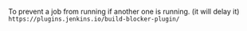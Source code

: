 To prevent a job from running if another one is running. (it will delay it)
`https://plugins.jenkins.io/build-blocker-plugin/`

